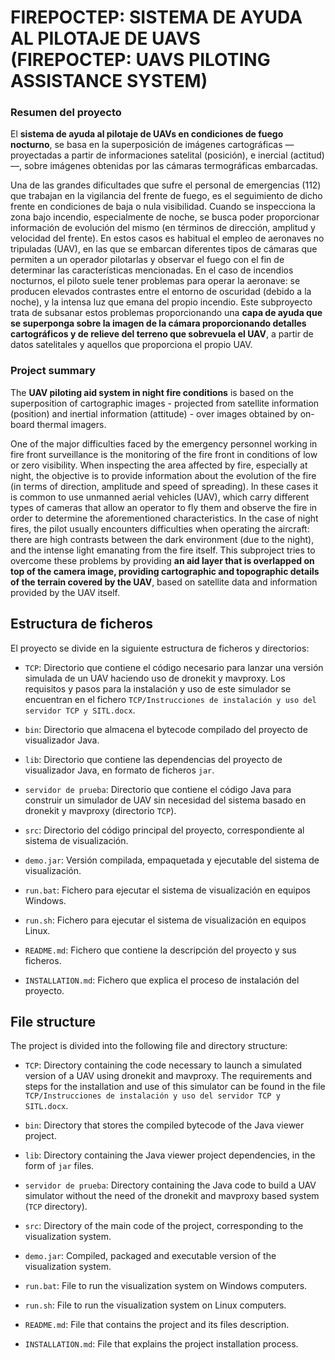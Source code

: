 # FIREPOCTEP: SISTEMA DE AYUDA AL PILOTAJE DE UAVS (FIREPOCTEP: UAVS PILOTING ASSISTANCE SYSTEM)

### Resumen del proyecto

El **sistema de ayuda al pilotaje de UAVs en condiciones de fuego nocturno**, se
basa en la superposición de imágenes cartográficas —proyectadas a partir de
informaciones satelital (posición), e inercial (actitud)—, sobre imágenes obtenidas por las
cámaras termográficas embarcadas.

Una de las grandes dificultades que sufre el personal de emergencias (112) que trabajan en
la vigilancia del frente de fuego, es el seguimiento de dicho frente en condiciones de baja o
nula visibilidad. Cuando se inspecciona la zona bajo incendio, especialmente de noche, se
busca poder proporcionar información de evolución del mismo (en términos de dirección,
amplitud y velocidad del frente). En estos casos es habitual el empleo de aeronaves no
tripuladas (UAV), en las que se embarcan diferentes tipos de cámaras que permiten a un
operador pilotarlas y observar el fuego con el fin de determinar las características
mencionadas. En el caso de incendios nocturnos, el piloto suele tener problemas para
operar la aeronave: se producen elevados contrastes entre el entorno de oscuridad (debido
a la noche), y la intensa luz que emana del propio incendio. Este subproyecto trata de
subsanar estos problemas proporcionando una **capa de ayuda que se superponga
sobre la imagen de la cámara proporcionando detalles cartográficos y de
relieve del terreno que sobrevuela el UAV**, a partir de datos satelitales y aquellos
que proporciona el propio UAV.

### Project summary

The **UAV piloting aid system in night fire conditions** is based on the superposition
of cartographic images - projected from satellite information (position) and inertial
information (attitude) - over images obtained by on-board thermal imagers.

One of the major difficulties faced by the emergency personnel working in fire front
surveillance is the monitoring of the fire front in conditions of low or zero visibility. When
inspecting the area affected by fire, especially at night, the objective is to provide
information about the evolution of the fire (in terms of direction, amplitude and speed of
spreading). In these cases it is common to use unmanned aerial vehicles (UAV), which
carry different types of cameras that allow an operator to fly them and observe the fire in
order to determine the aforementioned characteristics. In the case of night fires, the pilot
usually encounters difficulties when operating the aircraft: there are high contrasts
between the dark environment (due to the night), and the intense light emanating from the
fire itself. This subproject tries to overcome these problems by providing **an aid layer
that is overlapped on top of the camera image, providing cartographic and
topographic details of the terrain covered by the UAV**, based on satellite data and
information provided by the UAV itself.

## Estructura de ficheros

El proyecto se divide en la siguiente estructura de ficheros y directorios:

- ``TCP``: Directorio que contiene el código necesario para lanzar una versión simulada de un UAV 
haciendo uso de dronekit y mavproxy. Los requisitos y pasos para la instalación y uso de este
simulador se encuentran en el fichero ``TCP/Instrucciones de instalación y uso del servidor
TCP y SITL.docx``.

- ``bin``: Directorio que almacena el bytecode compilado del proyecto de visualizador Java.

- ``lib``: Directorio que contiene las dependencias del proyecto de visualizador Java, en formato de
ficheros ``jar``.

- ``servidor de prueba``: Directorio que contiene el código Java para construir un simulador de UAV
sin necesidad del sistema basado en dronekit y mavproxy (directorio ``TCP``).

- ``src``: Directorio del código principal del proyecto, correspondiente al sistema de visualización.

- ``demo.jar``: Versión compilada, empaquetada y ejecutable del sistema de visualización.

- ``run.bat``: Fichero para ejecutar el sistema de visualización en equipos Windows.

- ``run.sh``: Fichero para ejecutar el sistema de visualización en equipos Linux.

- ``README.md``: Fichero que contiene la descripción del proyecto y sus ficheros. 

- ``INSTALLATION.md``: Fichero que explica el proceso de instalación del proyecto.

## File structure

The project is divided into the following file and directory structure:

- ``TCP``: Directory containing the code necessary to launch a simulated version of a UAV 
using dronekit and mavproxy. The requirements and steps for the installation and use of this 
simulator can be found in the file ``TCP/Instrucciones de instalación y uso del servidor
TCP y SITL.docx``.

- ``bin``: Directory that stores the compiled bytecode of the Java viewer project.

- ``lib``: Directory containing the Java viewer project dependencies, in the form of ``jar`` files.

- ``servidor de prueba``: Directory containing the Java code to build a UAV simulator without the need of the 
dronekit and mavproxy based system (``TCP`` directory).

- ``src``: Directory of the main code of the project, corresponding to the visualization system.

- ``demo.jar``: Compiled, packaged and executable version of the visualization system.

- ``run.bat``: File to run the visualization system on Windows computers.

- ``run.sh``: File to run the visualization system on Linux computers.

- ``README.md``: File that contains the project and its files description.

- ``INSTALLATION.md``: File that explains the project installation process.
